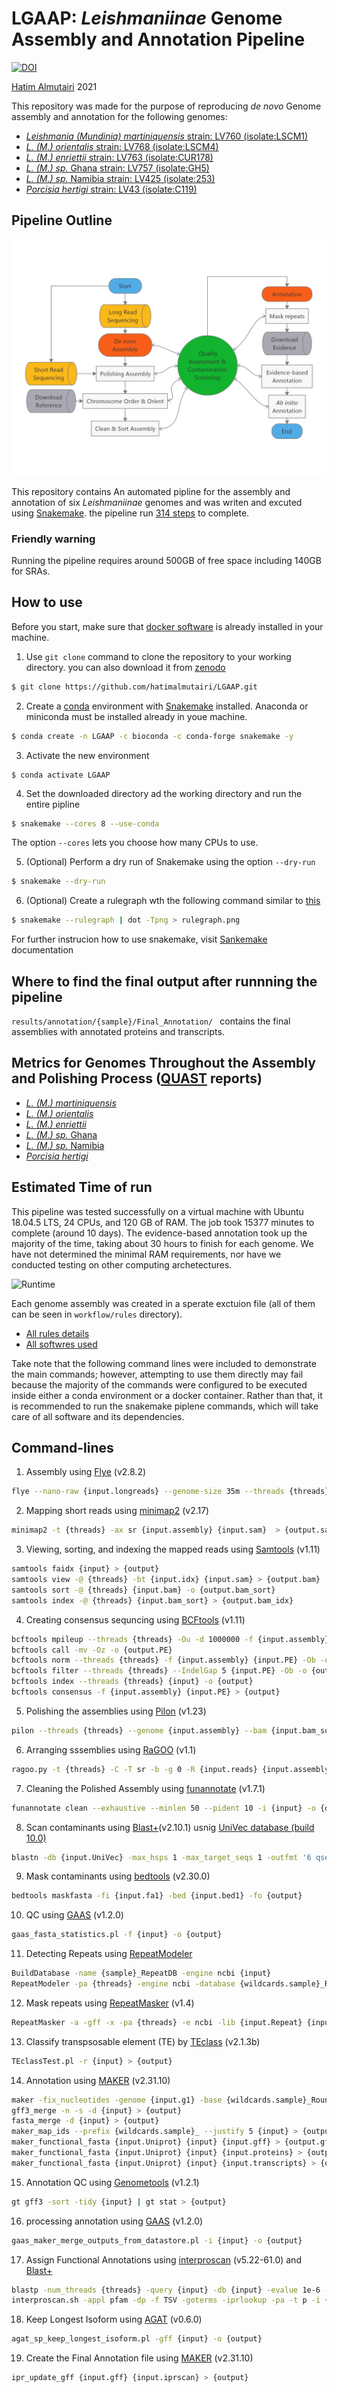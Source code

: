 # LGAAP: *Leishmaniinae* Genome Assembly and Annotation Pipeline

[![DOI](https://zenodo.org/badge/DOI/10.5281/zenodo.4707445.svg)](https://doi.org/10.5281/zenodo.4707445)

[Hatim Almutairi](mailto:hatim.almutiairi@hotmail.com) 2021

This repository was made for the purpose of reproducing *de novo* Genome assembly and annotation for the following genomes:
 - [*Leishmania (Mundinia) martiniquensis* strain: LV760 (isolate:LSCM1)](https://www.ncbi.nlm.nih.gov/assembly/GCA_017916325.1)
 - [*L. (M.) orientalis* strain: LV768 (isolate:LSCM4)](https://www.ncbi.nlm.nih.gov/assembly/GCA_017916335.1)
 - [*L. (M.) enriettii* strain: LV763 (isolate:CUR178)](https://www.ncbi.nlm.nih.gov/assembly/GCA_017916305.1)
 - [*L. (M.) sp.* Ghana strain: LV757 (isolate:GH5)](https://www.ncbi.nlm.nih.gov/assembly/GCA_017918215.1)
 - [*L. (M.) sp.* Namibia strain: LV425 (isolate:253)](https://www.ncbi.nlm.nih.gov/assembly/GCA_017918225.1)
 - [*Porcisia hertigi* strain: LV43 (isolate:C119)](https://www.ncbi.nlm.nih.gov/assembly/GCA_017918235.1)

## Pipeline Outline
![Pipeline Outline](https://github.com/hatimalmutairi/LGAAP/blob/main/Pipline_Outline.png)

This repository contains An automated pipline for the assembly and annotation of six *Leishmaniinae* genomes and was writen and excuted using [Snakemake](https://snakemake.readthedocs.io/en/stable/index.html). the pipeline run [314 steps](https://github.com/hatimalmutairi/LGAAP/blob/main/rulegraph.svg) to complete. 

### Friendly warning
Running the pipeline requires around 500GB of free space including 140GB for SRAs.

## How to use
Before you start, make sure that [docker software](https://docs.docker.com/get-docker/) is already installed in your machine. 
 1. Use  ```git clone``` command to clone the repository to your working directory. you can also download it from  [zenodo](https://zenodo.org/record/4707445)
```sh
$ git clone https://github.com/hatimalmutairi/LGAAP.git
```
 2. Create a [conda](https://docs.conda.io/en/latest/) environment with [Snakemake](https://snakemake.readthedocs.io/en/stable/getting_started/installation.html) installed.
 Anaconda or miniconda must be installed already in youe machine.
```sh
$ conda create -n LGAAP -c bioconda -c conda-forge snakemake -y
```
 3. Activate the new environment
```
$ conda activate LGAAP
```
 4. Set the downloaded directory ad the working directory and  run the entire pipline
```sh
$ snakemake --cores 8 --use-conda
```
The option ```--cores``` lets you choose how many CPUs to use.
 
 5. (Optional) Perform a dry run of Snakemake using the option ```--dry-run```
```sh
$ snakemake --dry-run
```
 6. (Optional) Create a rulegraph wth the following command similar to [this](https://github.com/hatimalmutairi/LGAAP/blob/main/rulegraph.svg)
```sh
$ snakemake --rulegraph | dot -Tpng > rulegraph.png 
```
For further instrucion how to use snakemake, visit [Sankemake](https://snakemake.readthedocs.io/en/stable/index.html) documentation

## Where to find the final output after runnning the pipeline
```results/annotation/{sample}/Final_Annotation/ ``` contains the final assemblies with annotated proteins and transcripts.

## Metrics for Genomes Throughout the Assembly and Polishing Process ([QUAST](https://github.com/ablab/quast) reports)
 - [*L. (M.) martiniquensis*](https://htmlpreview.github.io/?https://github.com/hatimalmutairi/LGAAP/blob/main/QUAST_reports/LSCM1_QC_Assemblies_by_QUAST/report.html)
 - [*L. (M.) orientalis*](https://htmlpreview.github.io/?https://github.com/hatimalmutairi/LGAAP/blob/main/QUAST_reports/LSCM4_QC_Assemblies_by_QUAST/report.html)
 - [*L. (M.) enriettii*](https://htmlpreview.github.io/?https://github.com/hatimalmutairi/LGAAP/blob/main/QUAST_reports/CUR178_QC_Assemblies_by_QUAST/report.html)
 - [*L. (M.) sp.* Ghana](https://htmlpreview.github.io/?https://github.com/hatimalmutairi/LGAAP/blob/main/QUAST_reports/GH5_QC_Assemblies_by_QUAST/report.html)
 - [*L. (M.) sp.* Namibia](https://htmlpreview.github.io/?https://github.com/hatimalmutairi/LGAAP/blob/main/QUAST_reports/JIQ42_QC_Assemblies_by_QUAST/report.html)
 - [*Porcisia hertigi*](https://htmlpreview.github.io/?https://github.com/hatimalmutairi/LGAAP/blob/main/QUAST_reports/JKF63_QC_Assemblies_by_QUAST/report.html)

## Estimated Time of run
This pipeline was tested successfully on a virtual machine with Ubuntu 18.04.5 LTS, 24 CPUs, and 120 GB of RAM. The job took 15377 minutes to complete (around 10 days). The evidence-based annotation took up the majority of the time, taking about 30 hours to finish for each genome. We have not determined the minimal RAM requirements, nor have we conducted testing on other computing archetectures.

![Runtime](https://github.com/hatimalmutairi/LGAAP/blob/main/Runtime.png)

Each genome assembly was created in a sperate exctuion file (all of them can be seen in ```workflow/rules``` directory). 

- [All rules details](https://github.com/hatimalmutairi/LGAAP/tree/main/workflow/rules)  
- [All softwres used](https://github.com/hatimalmutairi/LGAAP/tree/main/workflow/rules/envs)

Take note that the following command lines were included to demonstrate the main commands; however, attempting to use them directly may fail because the majority of the commands were configured to be executed inside either a conda environment or a docker container. Rather than that, it is recommended to run the snakemake piplene commands, which will take care of all software and its dependencies.

## Command-lines
1. Assembly using [Flye](https://github.com/fenderglass/Flye) (v2.8.2)
```sh
flye --nano-raw {input.longreads} --genome-size 35m --threads {threads} -o {output}
```
2. Mapping short reads using [minimap2](https://github.com/lh3/minimap2#map-long-genomic) (v2.17)
```sh
minimap2 -t {threads} -ax sr {input.assembly} {input.sam}  > {output.sam}
```
3. Viewing, sorting, and indexing the mapped reads using [Samtools](https://github.com/samtools/samtools) (v1.11)
```sh
samtools faidx {input} > {output}
samtools view -@ {threads} -bt {input.idx} {input.sam} > {output.bam}
samtools sort -@ {threads} {input.bam} -o {output.bam_sort}
samtools index -@ {threads} {input.bam_sort} > {output.bam_idx}
```
4. Creating consensus sequncing using [BCFtools](https://github.com/samtools/bcftools) (v1.11)
```sh
bcftools mpileup --threads {threads} -Ou -d 1000000 -f {input.assembly} {input.bam_sort}
bcftools call -mv -Oz -o {output.PE}
bcftools norm --threads {threads} -f {input.assembly} {input.PE} -Ob -o {output}
bcftools filter --threads {threads} --IndelGap 5 {input.PE} -Ob -o {output}
bcftools index --threads {threads} {input} -o {output}
bcftools consensus -f {input.assembly} {input.PE} > {output}
```
5. Polishing the assemblies using [Pilon](https://github.com/broadinstitute/pilon) (v1.23)
```sh
pilon --threads {threads} --genome {input.assembly} --bam {input.bam_sort} --outdir {output}
```
6. Arranging sssemblies using [RaGOO](https://github.com/malonge/RaGOO) (v1.1)
```sh
ragoo.py -t {threads} -C -T sr -b -g 0 -R {input.reads} {input.assembly} {input.reference}
```
7. Cleaning the Polished Assembly using [funannotate](https://github.com/nextgenusfs/funannotate) (v1.7.1)
```sh
funannotate clean --exhaustive --minlen 50 --pident 10 -i {input} -o {output}
```
8. Scan contaminants using [Blast+](https://github.com/ncbi/blast_plus_docs)(v2.10.1) usnig [UniVec database (build 10.0)](https://www.ncbi.nlm.nih.gov/tools/vecscreen/univec/) 
```sh
blastn -db {input.UniVec} -max_hsps 1 -max_target_seqs 1 -outfmt '6 qseqid qstart qend' -num_threads {threads} -query {input.assembly} -out {output}
```
9. Mask contaminants using [bedtools](https://github.com/arq5x/bedtools2) (v2.30.0)
```sh
bedtools maskfasta -fi {input.fa1} -bed {input.bed1} -fo {output}
```
10. QC using [GAAS](https://github.com/NBISweden/GAAS) (v1.2.0)
```sh
gaas_fasta_statistics.pl -f {input} -o {output}
```
11. Detecting Repeats using [RepeatModeler](https://github.com/Dfam-consortium/TETools)
```sh
BuildDatabase -name {sample}_RepeatDB -engine ncbi {input}
RepeatModeler -pa {threads} -engine ncbi -database {wildcards.sample}_RepeatDB
```
12. Mask repeats using [RepeatMasker](https://github.com/Dfam-consortium/TETools) (v1.4)
```sh
RepeatMasker -a -gff -x -pa {threads} -e ncbi -lib {input.Repeat} {input.assembly}
```
13. Classify transpsosable element (TE) by [TEclass](https://hub.docker.com/repository/docker/hatimalmutairi/teclass-2.1.3b) (v2.1.3b)
```sh
TEclassTest.pl -r {input} > {output}
```
14. Annotation using [MAKER](https://hub.docker.com/r/hatimalmutairi/lmgaap-maker) (v2.31.10)
```sh
maker -fix_nucleotides -genome {input.g1} -base {wildcards.sample}_Round{1} maker_opts.ctl maker_bopts.ctl maker_exe.ctl
gff3_merge -n -s -d {input} > {output}
fasta_merge -d {input} > {output}
maker_map_ids --prefix {wildcards.sample}_ --justify 5 {input} > {output}
maker_functional_fasta {input.Uniprot} {input} {input.gff} > {output.gff}
maker_functional_fasta {input.Uniprot} {input} {input.proteins} > {output.proteins}
maker_functional_fasta {input.Uniprot} {input} {input.transcripts} > {output.transcripts}
```
15. Annotation QC using [Genometools](https://quay.io/repository/biocontainers/genometools?tag=1.2.1--py27_0&tab=tags) (v1.2.1)
```sh
gt gff3 -sort -tidy {input} | gt stat > {output}
```
16. processing annotation using [GAAS](https://github.com/NBISweden/GAAS) (v1.2.0)
```sh
gaas_maker_merge_outputs_from_datastore.pl -i {input} -o {output}
```
17. Assign Functional Annotations using [interproscan](https://github.com/blaxterlab/interproscan-docker) (v5.22-61.0) and [Blast+](https://github.com/ncbi/blast_plus_docs)
```sh
blastp -num_threads {threads} -query {input} -db {input} -evalue 1e-6 -max_hsps 1 -max_target_seqs 1 -outfmt 6 -out {output}
interproscan.sh -appl pfam -dp -f TSV -goterms -iprlookup -pa -t p -i {input} -o {output}
```
18. Keep Longest Isoform using [AGAT](https://github.com/NBISweden/AGAT) (v0.6.0)
```sh
agat_sp_keep_longest_isoform.pl -gff {input} -o {output}
```
19. Create the Final Annotation file using [MAKER](https://hub.docker.com/r/hatimalmutairi/lmgaap-maker) (v2.31.10)
```sh
ipr_update_gff {input.gff} {input.iprscan} > {output}
```
